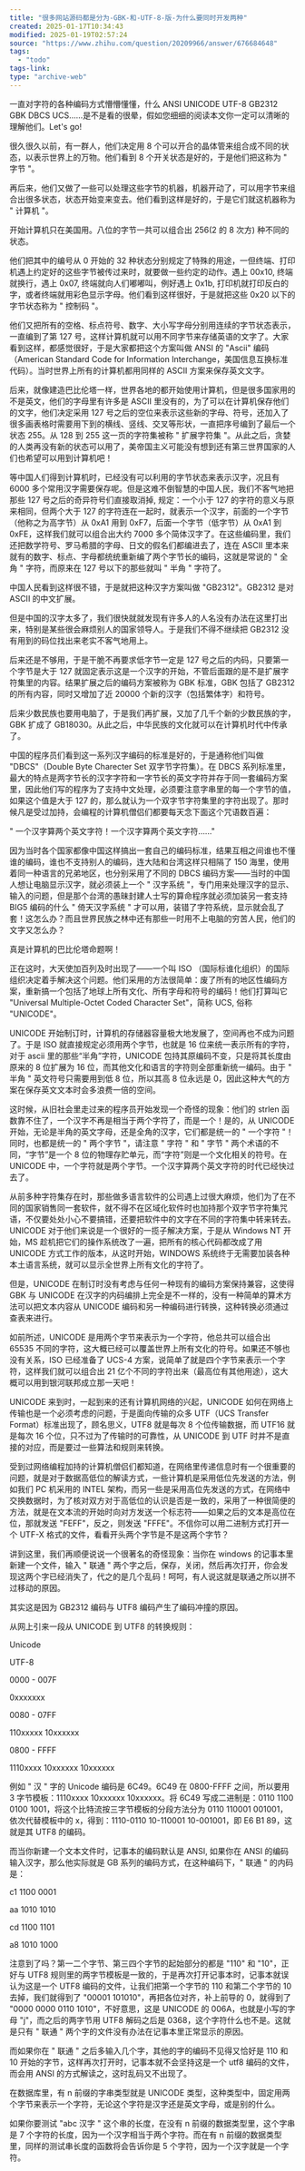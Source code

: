 ```yaml
---
title: "很多网站源码都是分为-GBK-和-UTF-8-版-为什么要同时开发两种"
created: 2025-01-17T10:34:43
modified: 2025-01-19T02:57:24
source: "https://www.zhihu.com/question/20209966/answer/676684648"
tags:
  - "todo"
tags-link:
type: "archive-web"
---
```


一直对字符的各种编码方式懵懵懂懂，什么 ANSI UNICODE UTF-8 GB2312 GBK DBCS UCS……是不是看的很晕，假如您细细的阅读本文你一定可以清晰的理解他们。Let's go!

很久很久以前，有一群人，他们决定用 8 个可以开合的晶体管来组合成不同的状态，以表示世界上的万物。他们看到 8 个开关状态是好的，于是他们把这称为 " 字节 "。

再后来，他们又做了一些可以处理这些字节的机器，机器开动了，可以用字节来组合出很多状态，状态开始变来变去。他们看到这样是好的，于是它们就这机器称为 " 计算机 "。

开始计算机只在美国用。八位的字节一共可以组合出 256(2 的 8 次方) 种不同的状态。

他们把其中的编号从 0 开始的 32 种状态分别规定了特殊的用途，一但终端、打印机遇上约定好的这些字节被传过来时，就要做一些约定的动作。遇上 00x10, 终端就换行，遇上 0x07, 终端就向人们嘟嘟叫，例好遇上 0x1b, 打印机就打印反白的字，或者终端就用彩色显示字母。他们看到这样很好，于是就把这些 0x20 以下的字节状态称为 " 控制码 "。

他们又把所有的空格、标点符号、数字、大小写字母分别用连续的字节状态表示，一直编到了第 127 号，这样计算机就可以用不同字节来存储英语的文字了。大家看到这样，都感觉很好，于是大家都把这个方案叫做 ANSI 的 "Ascii" 编码（American Standard Code for Information Interchange，美国信息互换标准代码）。当时世界上所有的计算机都用同样的 ASCII 方案来保存英文文字。

后来，就像建造巴比伦塔一样，世界各地的都开始使用计算机，但是很多国家用的不是英文，他们的字母里有许多是 ASCII 里没有的，为了可以在计算机保存他们的文字，他们决定采用 127 号之后的空位来表示这些新的字母、符号，还加入了很多画表格时需要用下到的横线、竖线、交叉等形状，一直把序号编到了最后一个状态 255。从 128 到 255 这一页的字符集被称 " 扩展字符集 "。从此之后，贪婪的人类再没有新的状态可以用了，美帝国主义可能没有想到还有第三世界国家的人们也希望可以用到计算机吧！

等中国人们得到计算机时，已经没有可以利用的字节状态来表示汉字，况且有 6000 多个常用汉字需要保存呢。但是这难不倒智慧的中国人民，我们不客气地把那些 127 号之后的奇异符号们直接取消掉, 规定：一个小于 127 的字符的意义与原来相同，但两个大于 127 的字符连在一起时，就表示一个汉字，前面的一个字节（他称之为高字节）从 0xA1 用到 0xF7，后面一个字节（低字节）从 0xA1 到 0xFE，这样我们就可以组合出大约 7000 多个简体汉字了。在这些编码里，我们还把数学符号、罗马希腊的字母、日文的假名们都编进去了，连在 ASCII 里本来就有的数字、标点、字母都统统重新编了两个字节长的编码，这就是常说的 " 全角 " 字符，而原来在 127 号以下的那些就叫 " 半角 " 字符了。

中国人民看到这样很不错，于是就把这种汉字方案叫做 "GB2312"。GB2312 是对 ASCII 的中文扩展。

但是中国的汉字太多了，我们很快就就发现有许多人的人名没有办法在这里打出来，特别是某些很会麻烦别人的国家领导人。于是我们不得不继续把 GB2312 没有用到的码位找出来老实不客气地用上。

后来还是不够用，于是干脆不再要求低字节一定是 127 号之后的内码，只要第一个字节是大于 127 就固定表示这是一个汉字的开始，不管后面跟的是不是扩展字符集里的内容。结果扩展之后的编码方案被称为 GBK 标准，GBK 包括了 GB2312 的所有内容，同时又增加了近 20000 个新的汉字（包括繁体字）和符号。

后来少数民族也要用电脑了，于是我们再扩展，又加了几千个新的少数民族的字，GBK 扩成了 GB18030。从此之后，中华民族的文化就可以在计算机时代中传承了。

中国的程序员们看到这一系列汉字编码的标准是好的，于是通称他们叫做 "DBCS"（Double Byte Charecter Set 双字节字符集）。在 DBCS 系列标准里，最大的特点是两字节长的汉字字符和一字节长的英文字符并存于同一套编码方案里，因此他们写的程序为了支持中文处理，必须要注意字串里的每一个字节的值，如果这个值是大于 127 的，那么就认为一个双字节字符集里的字符出现了。那时候凡是受过加持，会编程的计算机僧侣们都要每天念下面这个咒语数百遍：

" 一个汉字算两个英文字符！一个汉字算两个英文字符……"

因为当时各个国家都像中国这样搞出一套自己的编码标准，结果互相之间谁也不懂谁的编码，谁也不支持别人的编码，连大陆和台湾这样只相隔了 150 海里，使用着同一种语言的兄弟地区，也分别采用了不同的 DBCS 编码方案——当时的中国人想让电脑显示汉字，就必须装上一个 " 汉字系统 "，专门用来处理汉字的显示、输入的问题，但是那个台湾的愚昧封建人士写的算命程序就必须加装另一套支持 BIG5 编码的什么 " 倚天汉字系统 " 才可以用，装错了字符系统，显示就会乱了套！这怎么办？而且世界民族之林中还有那些一时用不上电脑的穷苦人民，他们的文字又怎么办？

真是计算机的巴比伦塔命题啊！

正在这时，大天使加百列及时出现了——一个叫 ISO （国际标谁化组织）的国际组织决定着手解决这个问题。他们采用的方法很简单：废了所有的地区性编码方案，重新搞一个包括了地球上所有文化、所有字母和符号的编码！他们打算叫它 "Universal Multiple-Octet Coded Character Set"，简称 UCS, 俗称 "UNICODE"。

UNICODE 开始制订时，计算机的存储器容量极大地发展了，空间再也不成为问题了。于是 ISO 就直接规定必须用两个字节，也就是 16 位来统一表示所有的字符，对于 ascii 里的那些“半角”字符，UNICODE 包持其原编码不变，只是将其长度由原来的 8 位扩展为 16 位，而其他文化和语言的字符则全部重新统一编码。由于 " 半角 " 英文符号只需要用到低 8 位，所以其高 8 位永远是 0，因此这种大气的方案在保存英文文本时会多浪费一倍的空间。

这时候，从旧社会里走过来的程序员开始发现一个奇怪的现象：他们的 strlen 函数靠不住了，一个汉字不再是相当于两个字符了，而是一个！是的，从 UNICODE 开始，无论是半角的英文字母，还是全角的汉字，它们都是统一的 " 一个字符 "！同时，也都是统一的 " 两个字节 "，请注意 " 字符 " 和 " 字节 " 两个术语的不同，“字节”是一个 8 位的物理存贮单元，而“字符”则是一个文化相关的符号。在 UNICODE 中，一个字符就是两个字节。一个汉字算两个英文字符的时代已经快过去了。

从前多种字符集存在时，那些做多语言软件的公司遇上过很大麻烦，他们为了在不同的国家销售同一套软件，就不得不在区域化软件时也加持那个双字节字符集咒语，不仅要处处小心不要搞错，还要把软件中的文字在不同的字符集中转来转去。UNICODE 对于他们来说是一个很好的一揽子解决方案，于是从 Windows NT 开始，MS 趁机把它们的操作系统改了一遍，把所有的核心代码都改成了用 UNICODE 方式工作的版本，从这时开始，WINDOWS 系统终于无需要加装各种本土语言系统，就可以显示全世界上所有文化的字符了。

但是，UNICODE 在制订时没有考虑与任何一种现有的编码方案保持兼容，这使得 GBK 与 UNICODE 在汉字的内码编排上完全是不一样的，没有一种简单的算术方法可以把文本内容从 UNICODE 编码和另一种编码进行转换，这种转换必须通过查表来进行。

如前所述，UNICODE 是用两个字节来表示为一个字符，他总共可以组合出 65535 不同的字符，这大概已经可以覆盖世界上所有文化的符号。如果还不够也没有关系，ISO 已经准备了 UCS-4 方案，说简单了就是四个字节来表示一个字符，这样我们就可以组合出 21 亿个不同的字符出来（最高位有其他用途），这大概可以用到银河联邦成立那一天吧！

UNICODE 来到时，一起到来的还有计算机网络的兴起，UNICODE 如何在网络上传输也是一个必须考虑的问题，于是面向传输的众多 UTF（UCS Transfer Format）标准出现了，顾名思义，UTF8 就是每次 8 个位传输数据，而 UTF16 就是每次 16 个位，只不过为了传输时的可靠性，从 UNICODE 到 UTF 时并不是直接的对应，而是要过一些算法和规则来转换。

受到过网络编程加持的计算机僧侣们都知道，在网络里传递信息时有一个很重要的问题，就是对于数据高低位的解读方式，一些计算机是采用低位先发送的方法，例如我们 PC 机采用的 INTEL 架构，而另一些是采用高位先发送的方式，在网络中交换数据时，为了核对双方对于高低位的认识是否是一致的，采用了一种很简便的方法，就是在文本流的开始时向对方发送一个标志符——如果之后的文本是高位在位，那就发送 "FEFF"，反之，则发送 "FFFE"。不信你可以用二进制方式打开一个 UTF-X 格式的文件，看看开头两个字节是不是这两个字节？

讲到这里，我们再顺便说说一个很著名的奇怪现象：当你在 windows 的记事本里新建一个文件，输入 " 联通 " 两个字之后，保存，关闭，然后再次打开，你会发现这两个字已经消失了，代之的是几个乱码！呵呵，有人说这就是联通之所以拼不过移动的原因。

其实这是因为 GB2312 编码与 UTF8 编码产生了编码冲撞的原因。

从网上引来一段从 UNICODE 到 UTF8 的转换规则：

Unicode

UTF-8

0000 - 007F

0xxxxxxx

0080 - 07FF

110xxxxx 10xxxxxx

0800 - FFFF

1110xxxx 10xxxxxx 10xxxxxx

例如 " 汉 " 字的 Unicode 编码是 6C49。6C49 在 0800-FFFF 之间，所以要用 3 字节模板：1110xxxx 10xxxxxx 10xxxxxx。将 6C49 写成二进制是：0110 1100 0100 1001，将这个比特流按三字节模板的分段方法分为 0110 110001 001001，依次代替模板中的 x，得到：1110-0110 10-110001 10-001001，即 E6 B1 89，这就是其 UTF8 的编码。

而当你新建一个文本文件时，记事本的编码默认是 ANSI, 如果你在 ANSI 的编码输入汉字，那么他实际就是 GB 系列的编码方式，在这种编码下，" 联通 " 的内码是：

c1 1100 0001

aa 1010 1010

cd 1100 1101

a8 1010 1000

注意到了吗？第一二个字节、第三四个字节的起始部分的都是 "110" 和 "10"，正好与 UTF8 规则里的两字节模板是一致的，于是再次打开记事本时，记事本就误认为这是一个 UTF8 编码的文件，让我们把第一个字节的 110 和第二个字节的 10 去掉，我们就得到了 "00001 101010"，再把各位对齐，补上前导的 0，就得到了 "0000 0000 0110 1010"，不好意思，这是 UNICODE 的 006A，也就是小写的字母 "j"，而之后的两字节用 UTF8 解码之后是 0368，这个字符什么也不是。这就是只有 " 联通 " 两个字的文件没有办法在记事本里正常显示的原因。

而如果你在 " 联通 " 之后多输入几个字，其他的字的编码不见得又恰好是 110 和 10 开始的字节，这样再次打开时，记事本就不会坚持这是一个 utf8 编码的文件，而会用 ANSI 的方式解读之，这时乱码又不出现了。

在数据库里，有 n 前缀的字串类型就是 UNICODE 类型，这种类型中，固定用两个字节来表示一个字符，无论这个字符是汉字还是英文字母，或是别的什么。

如果你要测试 "abc 汉字 " 这个串的长度，在没有 n 前缀的数据类型里，这个字串是 7 个字符的长度，因为一个汉字相当于两个字符。而在有 n 前缀的数据类型里，同样的测试串长度的函数将会告诉你是 5 个字符，因为一个汉字就是一个字符。
